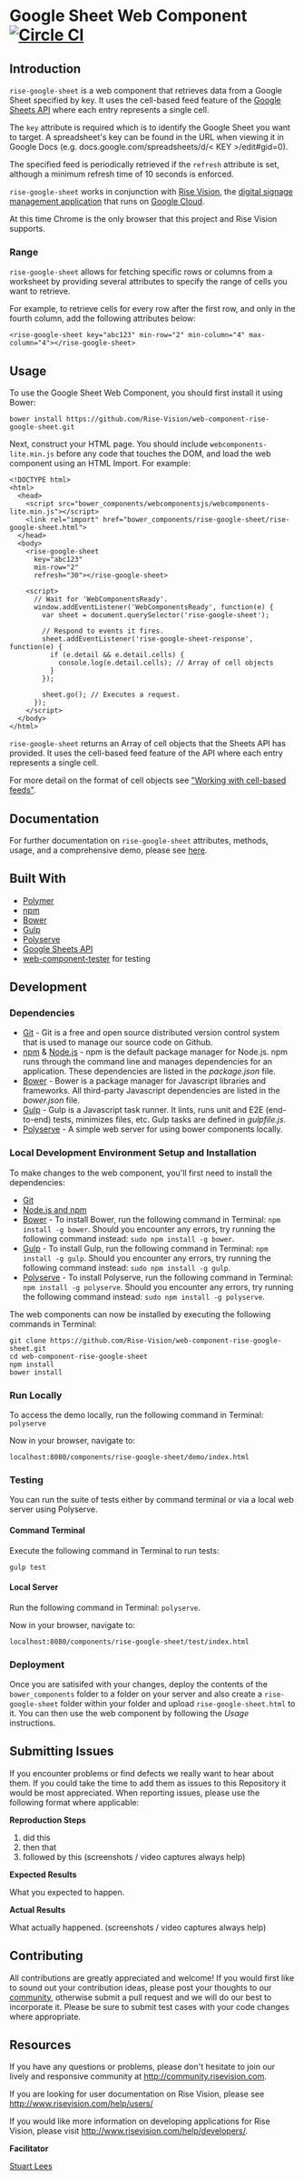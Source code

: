 # Google Sheet Web Component [![Circle CI](https://circleci.com/gh/Rise-Vision/rise-google-sheet/tree/master.svg?style=svg)](https://circleci.com/gh/Rise-Vision/rise-google-sheet/tree/master)

## Introduction

`rise-google-sheet` is a web component that retrieves data from a Google Sheet specified by key. It uses the cell-based feed feature of the [Google Sheets API](https://developers.google.com/google-apps/spreadsheets/) where each entry represents a single cell.

The `key` attribute is required which is to identify the Google Sheet you want to target. A spreadsheet's key can be found in the URL when viewing it in Google Docs (e.g. docs.google.com/spreadsheets/d/< KEY >/edit#gid=0).

The specified feed is periodically retrieved if the `refresh` attribute is set, although a minimum refresh time of 10 seconds is enforced.

`rise-google-sheet` works in conjunction with [Rise Vision](http://www.risevision.com), the [digital signage management application](http://rva.risevision.com/) that runs on [Google Cloud](https://cloud.google.com).

At this time Chrome is the only browser that this project and Rise Vision supports.

### Range
`rise-google-sheet` allows for fetching specific rows or columns from a worksheet by providing several attributes to specify the range of cells you want to retrieve.

For example, to retrieve cells for every row after the first row, and only in the fourth column, add the following attributes below:

```
<rise-google-sheet key="abc123" min-row="2" min-column="4" max-column="4"></rise-google-sheet>
```

## Usage
To use the Google Sheet Web Component, you should first install it using Bower:
```
bower install https://github.com/Rise-Vision/web-component-rise-google-sheet.git
```

Next, construct your HTML page. You should include `webcomponents-lite.min.js` before any code that touches the DOM, and load the web component using an HTML Import. For example:

```
<!DOCTYPE html>
<html>
  <head>
    <script src="bower_components/webcomponentsjs/webcomponents-lite.min.js"></script>
    <link rel="import" href="bower_components/rise-google-sheet/rise-google-sheet.html">
  </head>
  <body>
    <rise-google-sheet
      key="abc123"
      min-row="2"
      refresh="30"></rise-google-sheet>

    <script>
      // Wait for 'WebComponentsReady'.
      window.addEventListener('WebComponentsReady', function(e) {
        var sheet = document.querySelector('rise-google-sheet');

        // Respond to events it fires.
        sheet.addEventListener('rise-google-sheet-response', function(e) {
          if (e.detail && e.detail.cells) {
            console.log(e.detail.cells); // Array of cell objects
          }
        });

        sheet.go(); // Executes a request.
      });
    </script>
  </body>
</html>
```

`rise-google-sheet` returns an Array of cell objects that the Sheets API has provided. It uses the cell-based feed feature of the API where each entry represents a single cell.

For more detail on the format of cell objects see ["Working with cell-based feeds"](https://developers.google.com/google-apps/spreadsheets/#working_with_cell-based_feeds_1).

## Documentation
For further documentation on `rise-google-sheet` attributes, methods, usage, and a comprehensive demo, please see [here](http://rise-vision.github.io/rise-google-sheet).

## Built With
- [Polymer](https://www.polymer-project.org/)
- [npm](https://www.npmjs.org)
- [Bower](http://bower.io/)
- [Gulp](http://gulpjs.com/)
- [Polyserve](https://www.npmjs.com/package/polyserve)
- [Google Sheets API](https://developers.google.com/google-apps/spreadsheets/)
- [web-component-tester](https://github.com/Polymer/web-component-tester) for testing

## Development

### Dependencies
* [Git](http://git-scm.com/) - Git is a free and open source distributed version control system that is used to manage our source code on Github.
* [npm](https://www.npmjs.org/) & [Node.js](http://nodejs.org/) - npm is the default package manager for Node.js. npm runs through the command line and manages dependencies for an application. These dependencies are listed in the _package.json_ file.
* [Bower](http://bower.io/) - Bower is a package manager for Javascript libraries and frameworks. All third-party Javascript dependencies are listed in the _bower.json_ file.
* [Gulp](http://gulpjs.com/) - Gulp is a Javascript task runner. It lints, runs unit and E2E (end-to-end) tests, minimizes files, etc. Gulp tasks are defined in _gulpfile.js_.
* [Polyserve](https://www.npmjs.com/package/polyserve) - A simple web server for using bower components locally.

### Local Development Environment Setup and Installation
To make changes to the web component, you'll first need to install the dependencies:

- [Git](http://git-scm.com/book/en/v2/Getting-Started-Installing-Git)
- [Node.js and npm](http://blog.nodeknockout.com/post/65463770933/how-to-install-node-js-and-npm)
- [Bower](http://bower.io/#install-bower) - To install Bower, run the following command in Terminal: `npm install -g bower`. Should you encounter any errors, try running the following command instead: `sudo npm install -g bower`.
- [Gulp](https://github.com/gulpjs/gulp/blob/master/docs/getting-started.md) - To install Gulp, run the following command in Terminal: `npm install -g gulp`. Should you encounter any errors, try running the following command instead: `sudo npm install -g gulp`.
- [Polyserve](https://www.npmjs.com/package/polyserve) - To install Polyserve, run the following command in Terminal: `npm install -g polyserve`. Should you encounter any errors, try running the following command instead: `sudo npm install -g polyserve`.

The web components can now be installed by executing the following commands in Terminal:
```
git clone https://github.com/Rise-Vision/web-component-rise-google-sheet.git
cd web-component-rise-google-sheet
npm install
bower install
```

### Run Locally
To access the demo locally, run the following command in Terminal: `polyserve`

Now in your browser, navigate to: 

```
localhost:8080/components/rise-google-sheet/demo/index.html
``` 

### Testing
You can run the suite of tests either by command terminal or via a local web server using Polyserve. 

#### Command Terminal
Execute the following command in Terminal to run tests:

```
gulp test
```

#### Local Server
Run the following command in Terminal: `polyserve`.

Now in your browser, navigate to: 

```
localhost:8080/components/rise-google-sheet/test/index.html
```

### Deployment
Once you are satisifed with your changes, deploy the contents of the `bower_components` folder to a folder on your server and also create a `rise-google-sheet` folder within your folder and upload `rise-google-sheet.html` to it. You can then use the web component by following the *Usage* instructions.

## Submitting Issues
If you encounter problems or find defects we really want to hear about them. If you could take the time to add them as issues to this Repository it would be most appreciated. When reporting issues, please use the following format where applicable:

**Reproduction Steps**

1. did this
2. then that
3. followed by this (screenshots / video captures always help)

**Expected Results**

What you expected to happen.

**Actual Results**

What actually happened. (screenshots / video captures always help)

## Contributing
All contributions are greatly appreciated and welcome! If you would first like to sound out your contribution ideas, please post your thoughts to our [community](http://community.risevision.com), otherwise submit a pull request and we will do our best to incorporate it. Please be sure to submit test cases with your code changes where appropriate.

## Resources
If you have any questions or problems, please don't hesitate to join our lively and responsive community at http://community.risevision.com.

If you are looking for user documentation on Rise Vision, please see http://www.risevision.com/help/users/

If you would like more information on developing applications for Rise Vision, please visit http://www.risevision.com/help/developers/.

**Facilitator**

[Stuart Lees](https://github.com/stulees "Stuart Lees")